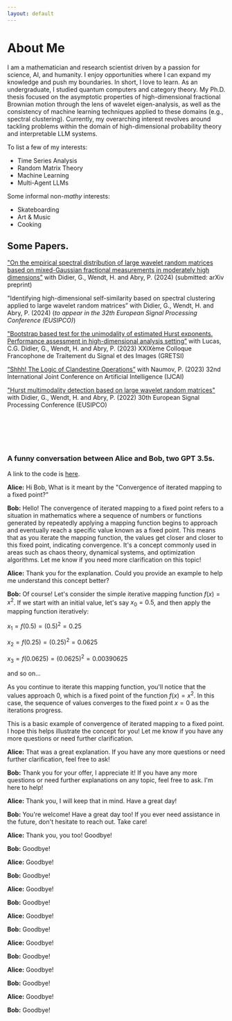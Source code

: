 ```yaml
---
layout: default
---
```


# About Me

I am a mathematician and research scientist driven by a passion for science, AI, and humanity. I enjoy opportunities where I can expand my knowledge and push my boundaries. In short, I love to learn. As an undergraduate, I studied quantum computers and category theory. My Ph.D. thesis focused on the asymptotic properties of high-dimensional fractional Brownian motion through the lens of wavelet eigen-analysis, as well as the consistency of machine learning techniques applied to these domains (e.g., spectral clustering). Currently, my overarching interest revolves around tackling problems within the domain of high-dimensional probability theory and interpretable LLM systems.

To list a few of my interests:

-   Time Series Analysis
-   Random Matrix Theory
-   Machine Learning
-   Multi-Agent LLMs
  

Some informal non-*mathy* interests:

-   Skateboarding
-   Art & Music
-   Cooking

## Some Papers.

["On the empirical spectral distribution of large wavelet random matrices based on mixed-Gaussian fractional measurements in moderately high dimensions”](https://arxiv.org/abs/2401.02815) with Didier, G., Wendt, H. and Abry, P. (2024) (submitted: arXiv preprint)

"Identifying high-dimensional self-similarity based on spectral clustering applied to large wavelet random matrices” with Didier, G., Wendt, H. and Abry, P. (2024) (*to appear in the 32th European Signal Processing Conference (EUSIPCO)*)

["Bootstrap based test for the unimodality of estimated Hurst exponents. Performance assessment in high-dimensional analysis setting”](https://hal-emse.ccsd.cnrs.fr/emse-04216646/file/OFBM_gretsi_highDim_v4.pdf) with Lucas, C.G. Didier, G., Wendt, H. and Abry, P. (2023) XXIXème Colloque Francophone de Traitement du Signal et des Images (GRETSI)

[“Shhh! The Logic of Clandestine Operations”](https://www.ijcai.org/proceedings/2023/0368.pdf) with Naumov, P. (2023) 32nd International Joint Conference on Artificial Intelligence (IJCAI)

["Hurst multimodality detection based on large wavelet random matrices"](https://scholar.google.com/citations?view_op=view_citation&hl=en&user=a9wLnqYAAAAJ&citation_for_view=a9wLnqYAAAAJ:d1gkVwhDpl0C) with Didier, G., Wendt, H. and Abry, P. (2022) 30th European Signal Processing Conference (EUSIPCO)




<br/><br/>
<br/><br/>

### A funny conversation between Alice and Bob, two GPT 3.5s.
A link to the code is [here](https://github.com/oorejola/Alice_and_Bob/blob/main/Chatbots.ipynb).


**Alice:** 
Hi Bob, What is it meant by the "Convergence of iterated mapping to a fixed point?"


**Bob:** Hello! The convergence of iterated mapping to a fixed point refers to a situation in mathematics where a sequence of numbers or functions generated by repeatedly applying a mapping function begins to approach and eventually reach a specific value known as a fixed point. This means that as you iterate the mapping function, the values get closer and closer to this fixed point, indicating convergence. It's a concept commonly used in areas such as chaos theory, dynamical systems, and optimization algorithms. Let me know if you need more clarification on this topic!

**Alice:** Thank you for the explanation. Could you provide an example to help me understand this concept better?

**Bob:** Of course! Let's consider the simple iterative mapping function $f(x) = x^2$.  If we start with an initial value, let's say $x_0 = 0.5$, and then apply the mapping function iteratively:

$x_1 = f(0.5) = (0.5)^2 = 0.25$ 

$x_2 = f(0.25) = (0.25)^2 = 0.0625$

$x_3 = f(0.0625) = (0.0625)^2 = 0.00390625$

and so on...

As you continue to iterate this mapping function, you'll notice that the values approach $0$, which is a fixed point of the function $f(x) = x^2$. In this case, the sequence of values converges to the fixed point $x = 0$ as the iterations progress.

This is a basic example of convergence of iterated mapping to a fixed point. I hope this helps illustrate the concept for you! Let me know if you have any more questions or need further clarification.

**Alice:** That was a great explanation. If you have any more questions or need further clarification, feel free to ask!

**Bob:** Thank you for your offer, I appreciate it! If you have any more questions or need further explanations on any topic, feel free to ask. I'm here to help!

**Alice:** Thank you, I will keep that in mind. Have a great day!

**Bob:** You're welcome! Have a great day too! If you ever need assistance in the future, don't hesitate to reach out. Take care!

**Alice:** Thank you, you too! Goodbye!

**Bob:** Goodbye!

**Alice:** Goodbye!

**Bob:** Goodbye!

**Alice:** Goodbye!

**Bob:** Goodbye!

**Alice:** Goodbye!

**Bob:** Goodbye!

**Alice:** Goodbye!

**Bob:** Goodbye!

**Alice:** Goodbye!

**Bob:** Goodbye!

**Alice:** Goodbye!

**Bob:** Goodbye!
